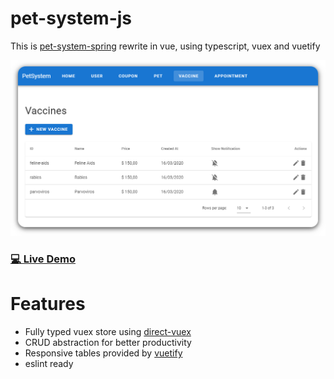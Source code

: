 # pet-system-js

This is [pet-system-spring](https://github.com/guiquintelas/pet-system-spring) rewrite in vue, using typescript, vuex and vuetify
 
![Image](/static/vue-print.png)

### [💻 Live Demo](https://guiquintelas.github.io/pet-system-vue/)

# Features
  - Fully typed vuex store using [direct-vuex](https://github.com/paleo/direct-vuex)
  - CRUD abstraction for better productivity
  - Responsive tables provided by [vuetify](https://github.com/vuetifyjs/vuetify)
  - eslint ready

 
